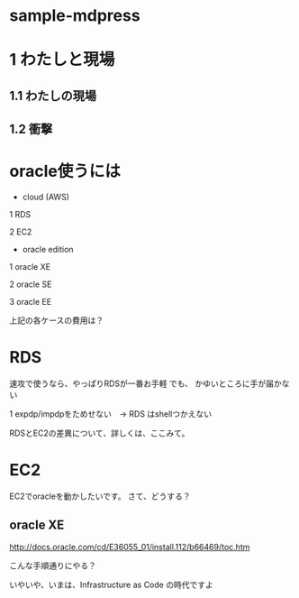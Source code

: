 sample-mdpress
==============

# 1 わたしと現場

## 1.1 わたしの現場

## 1.2 衝撃

# oracle使うには

- cloud (AWS)

1 RDS

2 EC2


- oracle edition

1 oracle XE

2 oracle SE

3 oracle EE

上記の各ケースの費用は？


# RDS

速攻で使うなら、やっぱりRDSが一番お手軽
でも、
かゆいところに手が届かない

1 expdp/impdpをためせない　-> RDS はshellつかえない


RDSとEC2の差異について、詳しくは、ここみて。

# EC2

EC2でoracleを動かしたいです。
さて、どうする？
 
## oracle XE

http://docs.oracle.com/cd/E36055_01/install.112/b66469/toc.htm

こんな手順通りにやる？

いやいや、いまは、Infrastructure as Code の時代ですよ

